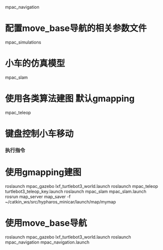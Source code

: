 mpac_navigation
#  配置move_base导航的相关参数文件

mpac_simulations
#  小车的仿真模型

mpac_slam
# 使用各类算法建图 默认gmapping

mpac_teleop
# 键盘控制小车移动


### 执行指令

# 使用gmapping建图
roslaunch mpac_gazebo lxf_turtlebot3_world.launch 
roslaunch mpac_teleop turtlebot3_teleop_key.launch 
roslaunch mpac_slam mpac_slam.launch 
rosrun map_server map_saver -f  ~/catkin_ws/src/hypharos_minicar/launch/map/mymap

# 使用move_base导航
roslaunch mpac_gazebo lxf_turtlebot3_world.launch 
roslaunch mpac_navigation mpac_navigation.launch 






